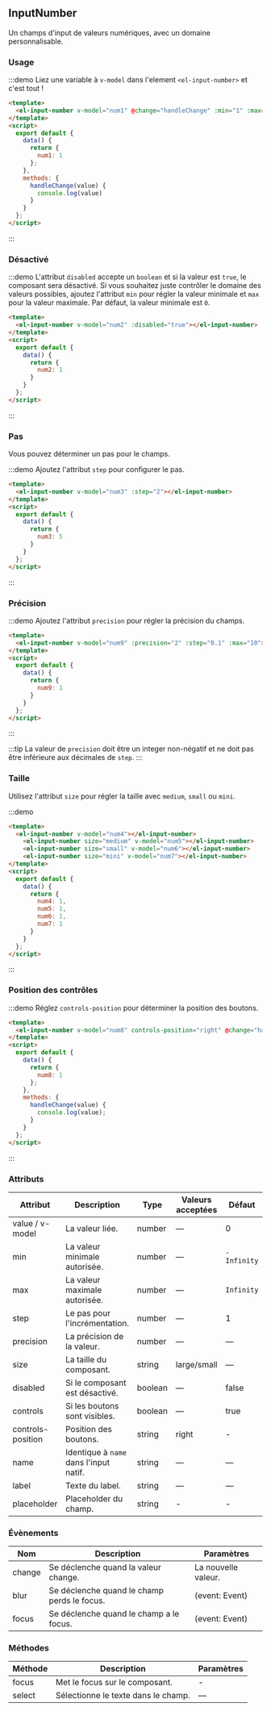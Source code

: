 <script>
  export default {
    data() {
      return {
        num1: 1,
        num2: 1,
        num3: 5,
        num4: 1,
        num5: 1,
        num6: 1,
        num7: 1,
        num8: 1,
        num9: 1
      }
    },
    methods: {
      handleChange(value) {
        console.log(value);
      }
    }
  };
</script>

<style>
  .demo-box.demo-input-number {
    .el-input-number + .el-input-number {
      margin-left: 10px;
    }
  }
</style>

## InputNumber

Un champs d'input de valeurs numériques, avec un domaine personnalisable.

### Usage

:::demo Liez une variable à `v-model` dans l'element `<el-input-number>` et c'est tout !

```html
<template>
  <el-input-number v-model="num1" @change="handleChange" :min="1" :max="10"></el-input-number>
</template>
<script>
  export default {
    data() {
      return {
        num1: 1
      };
    },
    methods: {
      handleChange(value) {
        console.log(value)
      }
    }
  };
</script>
```
:::

### Désactivé

:::demo L'attribut `disabled` accepte un `boolean` et si la valeur est `true`, le composant sera désactivé. Si vous souhaitez juste contrôler le domaine des valeurs possibles, ajoutez l'attribut `min` pour régler la valeur minimale et `max` pour la valeur maximale. Par défaut, la valeur minimale est `0`.

```html
<template>
  <el-input-number v-model="num2" :disabled="true"></el-input-number>
</template>
<script>
  export default {
    data() {
      return {
        num2: 1
      }
    }
  };
</script>
```
:::

### Pas

Vous pouvez déterminer un pas pour le champs.

:::demo Ajoutez l'attribut `step` pour configurer le pas.

```html
<template>
  <el-input-number v-model="num3" :step="2"></el-input-number>
</template>
<script>
  export default {
    data() {
      return {
        num3: 5
      }
    }
  };
</script>
```
:::

### Précision

:::demo Ajoutez l'attribut `precision` pour régler la précision du champs.

```html
<template>
  <el-input-number v-model="num9" :precision="2" :step="0.1" :max="10"></el-input-number>
</template>
<script>
  export default {
    data() {
      return {
        num9: 1
      }
    }
  };
</script>
```

:::

:::tip
La valeur de `precision` doit être un integer non-négatif et ne doit pas être inférieure aux décimales de `step`.
:::

### Taille

Utilisez l'attribut `size` pour régler la taille avec `medium`, `small` ou `mini`.

:::demo

```html
<template>
  <el-input-number v-model="num4"></el-input-number>
    <el-input-number size="medium" v-model="num5"></el-input-number>
    <el-input-number size="small" v-model="num6"></el-input-number>
    <el-input-number size="mini" v-model="num7"></el-input-number>
</template>
<script>
  export default {
    data() {
      return {
        num4: 1,
        num5: 1,
        num6: 1,
        num7: 1
      }
    }
  };
</script>
```
:::

### Position des contrôles

:::demo Réglez `controls-position` pour déterminer la position des boutons.
```html
<template>
  <el-input-number v-model="num8" controls-position="right" @change="handleChange" :min="1" :max="10"></el-input-number>
</template>
<script>
  export default {
    data() {
      return {
        num8: 1
      };
    },
    methods: {
      handleChange(value) {
        console.log(value);
      }
    }
  };
</script>
```
:::

### Attributs

| Attribut      | Description          | Type      | Valeurs acceptées       | Défaut  |
|----| ----| ---| ----| -----|
| value / v-model | La valeur liée. | number | — | 0 |
| min | La valeur minimale autorisée. | number | — | `-Infinity` |
| max | La valeur maximale autorisée. | number | — | `Infinity` |
| step | Le pas pour l'incrémentation. | number | — | 1 |
| precision | La précision de la valeur. | number | — | — |
| size | La taille du composant. | string | large/small| — |
| disabled| Si le composant est désactivé. | boolean | — | false |
| controls| Si les boutons sont visibles. | boolean | — | true |
| controls-position | Position des boutons. | string | right | - |
| name | Identique à `name` dans l'input natif. | string | — | — |
| label | Texte du label. | string | — | — |
| placeholder | Placeholder du champ. | string | - | - |

### Évènements

| Nom | Description | Paramètres |
|----| ---- | -----|
| change | Se déclenche quand la valeur change. | La nouvelle valeur. |
| blur | Se déclenche quand le champ perds le focus. | (event: Event) |
| focus | Se déclenche quand le champ a le focus. | (event: Event) |

### Méthodes

| Méthode | Description | Paramètres |
|------|--------|-------|
| focus | Met le focus sur le composant. | - |
| select | Sélectionne le texte dans le champ. | — |
